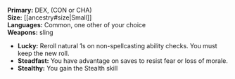 **Primary:** DEX, (CON or CHA)  
**Size:** [[ancestry#size|Small]]  
**Languages:** Common, one other of your choice  
**Weapons:** sling  

- **Lucky:** Reroll natural 1s on non-spellcasting ability checks. You must keep the new roll.
- **Steadfast:** You have advantage on saves to resist fear or loss of morale.
- **Stealthy:** You gain the Stealth skill
